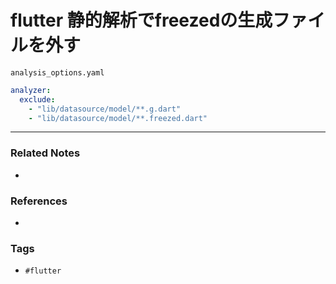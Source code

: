 # flutter 静的解析でfreezedの生成ファイルを外す
`analysis_options.yaml`
```yaml
analyzer:  
  exclude:  
    - "lib/datasource/model/**.g.dart"  
	- "lib/datasource/model/**.freezed.dart"
```

---
### Related Notes
- 

### References
- 

### Tags
- `#flutter` 